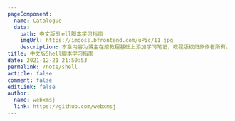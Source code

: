 ```yaml
---
pageComponent: 
  name: Catalogue
  data: 
    path: 中文版Shell脚本学习指南
    imgUrl: https://imgoss.bfrontend.com/uPic/11.jpg
    description: 本章内容为博主在原教程基础上添加学习笔记，教程版权归原作者所有。
title: 中文版Shell脚本学习指南
date: 2021-12-21 21:50:53
permalink: /note/shell
article: false
comment: false
editLink: false
author: 
  name: webxmsj
  link: https://github.com/webxmsj
---
```

